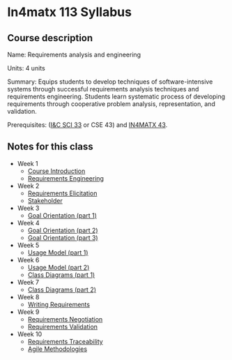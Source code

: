 # In4matx 113 Syllabus

## Course description

Name: Requirements analysis and engineering

Units: 4 units

Summary: Equips students to develop techniques of software-intensive systems through successful requirements analysis techniques and requirements engineering. Students learn systematic process of developing requirements through cooperative problem analysis, representation, and validation.

Prerequisites: ([I&C SCI 33](../../spring-2020/ics-33/syllabus.md) or CSE 43) and [IN4MATX 43](../../fall-2020/in4matx-43/syllabus.md). 

## Notes for this class

- Week 1
    - [Course Introduction](./week1/course-introduction.md)
    - [Requirements Engineering](./week1/requirements-engineering.md)
- Week 2
    - [Requirements Elicitation](./week2/requirement-elicitation.md)
    - [Stakeholder](./week2/stakeholders.md)
- Week 3
    - [Goal Orientation (part 1)](./week3/goal-orientation-part-1.md)
- Week 4
    - [Goal Orientation (part 2)](./week4/goal-orientation-part-2.md)
    - [Goal Orientation (part 3)](./week4/goal-orientation-part-3.md)
- Week 5
    - [Usage Model (part 1)](./week5/usage-models-part-1.md)
- Week 6
    - [Usage Model (part 2)](./week6/usage-model-part-2.md)
    - [Class Diagrams (part 1)](./week6/class-diagrams-part-1.md)
- Week 7
    - [Class Diagrams (part 2)](./week7/class-diagrams-part-2.md)
- Week 8
    - [Writing Requirements](./week8/writing-requirements.md)
- Week 9
    - [Requirements Negotiation](./week9/requirements-negotiation.md)
    - [Requirements Validation](./week9/requirements-validation.md)
- Week 10
    - [Requirements Traceability](./week10/requirements-traceability.md)
    - [Agile Methodologies](./week10/agile-methodologies.md)
